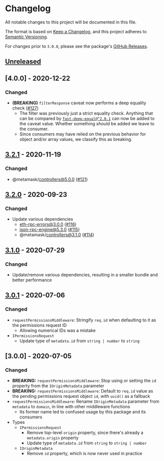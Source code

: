 # Changelog

All notable changes to this project will be documented in this file.

The format is based on [Keep a Changelog](https://keepachangelog.com/en/1.0.0/),
and this project adheres to [Semantic Versioning](https://semver.org/spec/v2.0.0.html).

For changes prior to `3.0.0`, please see the package's [GitHub Releases](https://github.com/MetaMask/rpc-cap/releases).

## [Unreleased]

## [4.0.0] - 2020-12-22

### Changed

- **(BREAKING)** `filterResponse` caveat now performs a deep equality check ([#127](https://github.com/MetaMask/rpc-cap/pull/127))
  - The filter was previously just a strict equality check.
  Anything that can be compared by [`fast-deep-equal@^2.0.1`](https://npmjs.com/package/fast-deep-equal) can now be added to the caveat value.
  Whether something _should_ be added we leave to the consumer.
  - Since consumers may have relied on the previous behavior for object and/or array values, we classify this as breaking.

## [3.2.1] - 2020-11-19

### Changed

- @metamask/controllers@5.0.0 ([#121](https://github.com/MetaMask/rpc-cap/pull/121))

## [3.2.0] - 2020-09-23

### Changed

- Update various dependencies
  - eth-rpc-errors@3.0.0 ([#116](https://github.com/MetaMask/rpc-cap/pull/116))
  - json-rpc-engine@5.3.0 ([#115](https://github.com/MetaMask/rpc-cap/pull/115))
  - @metamask/controllers@3.1.0 ([#114](https://github.com/MetaMask/rpc-cap/pull/114))

## [3.1.0] - 2020-07-29

### Changed

- Update/remove various dependencies, resulting in a smaller bundle and better performance

## [3.0.1] - 2020-07-06

### Changed

- `requestPermissionsMiddleware`: Stringify `req.id` when defaulting to it as the permissions request ID
  - Allowing numerical IDs was a mistake
- `IPermissionsRequest`
  - Update type of `metadata.id` from `string | number` to `string`

## [3.0.0] - 2020-07-05

### Changed

- **BREAKING:** `requestPermissionsMiddleware`: Stop using or setting the `id` property from the `IOriginMetadata` parameter
- **BREAKING:** `requestPermissionsMiddleware`: Default to `req.id` value as the pending permissions request object `id`, with `uuid()` as a fallback
- `requestPermissionsMiddleware`: Rename `IOriginMetadata` parameter from `metadata` to `domain`, in line with other middleware functions
  - Its former name led to confused usage by this package and its consumers
- Types
  - `IPermissionsRequest`
    - Remove top-level `origin` property, since there's already a `metadata.origin` property
    - Update type of `metadata.id` from `string` to `string | number`
  - `IOriginMetadata`
    - Remove `id` property, which is now never used in practice

[Unreleased]:https://github.com/MetaMask/rpc-cap/compare/v3.2.1...HEAD
[3.2.1]:https://github.com/MetaMask/rpc-cap/compare/v3.2.1...v3.2.1
[3.2.0]:https://github.com/MetaMask/rpc-cap/compare/v3.1.0...v3.2.0
[3.1.0]:https://github.com/MetaMask/rpc-cap/compare/v3.0.1...v3.1.0
[3.0.1]:https://github.com/MetaMask/rpc-cap/compare/v3.0.0...v3.0.1
